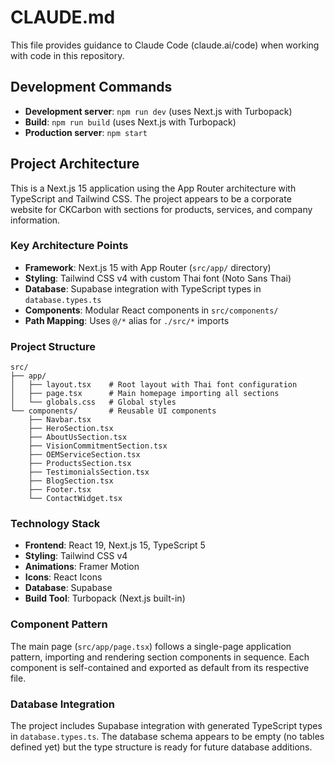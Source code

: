 # CLAUDE.md

This file provides guidance to Claude Code (claude.ai/code) when working with code in this repository.

## Development Commands

- **Development server**: `npm run dev` (uses Next.js with Turbopack)
- **Build**: `npm run build` (uses Next.js with Turbopack)
- **Production server**: `npm start`

## Project Architecture

This is a Next.js 15 application using the App Router architecture with TypeScript and Tailwind CSS. The project appears to be a corporate website for CKCarbon with sections for products, services, and company information.

### Key Architecture Points

- **Framework**: Next.js 15 with App Router (`src/app/` directory)
- **Styling**: Tailwind CSS v4 with custom Thai font (Noto Sans Thai)
- **Database**: Supabase integration with TypeScript types in `database.types.ts`
- **Components**: Modular React components in `src/components/`
- **Path Mapping**: Uses `@/*` alias for `./src/*` imports

### Project Structure

```
src/
├── app/
│   ├── layout.tsx    # Root layout with Thai font configuration
│   ├── page.tsx      # Main homepage importing all sections
│   └── globals.css   # Global styles
└── components/       # Reusable UI components
    ├── Navbar.tsx
    ├── HeroSection.tsx
    ├── AboutUsSection.tsx
    ├── VisionCommitmentSection.tsx
    ├── OEMServiceSection.tsx
    ├── ProductsSection.tsx
    ├── TestimonialsSection.tsx
    ├── BlogSection.tsx
    ├── Footer.tsx
    └── ContactWidget.tsx
```

### Technology Stack

- **Frontend**: React 19, Next.js 15, TypeScript 5
- **Styling**: Tailwind CSS v4
- **Animations**: Framer Motion
- **Icons**: React Icons
- **Database**: Supabase
- **Build Tool**: Turbopack (Next.js built-in)

### Component Pattern

The main page (`src/app/page.tsx`) follows a single-page application pattern, importing and rendering section components in sequence. Each component is self-contained and exported as default from its respective file.

### Database Integration

The project includes Supabase integration with generated TypeScript types in `database.types.ts`. The database schema appears to be empty (no tables defined yet) but the type structure is ready for future database additions.